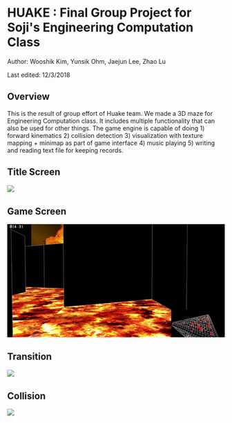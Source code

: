 # HUAKE : Final Group Project for Soji's Engineering Computation Class

Author: Wooshik Kim, Yunsik Ohm, Jaejun Lee, Zhao Lu

Last edited: 12/3/2018

## Overview 

This is the result of group effort of Huake team. We made a 3D maze for Engineering Computation class. It includes multiple functionality that can also be used for other things. The game engine is capable of doing 1) forward kinematics 2) collision detection 3) visualization with texture mapping + minimap as part of game interface 4) music playing 5) writing and reading text file for keeping records. 

## Title Screen
![](titlescreen.gif)

## Game Screen
![](movelookaround.gif)

## Transition
![](transition.gif)

## Collision
![](minimap.gif)